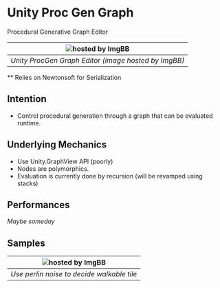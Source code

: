 # Unity Proc Gen Graph

Procedural Generative Graph Editor

| ![hosted by ImgBB](https://i.ibb.co/PrKhzKm/Unity-qu-R2-BCr-MO4.png) | 
|:--:| 
| *Unity ProcGen Graph Editor (image hosted by ImgBB)*  |


** Relies on Newtonsoft for Serialization

## Intention

* Control procedural generation through a graph that can be evaluated runtime.

## Underlying Mechanics

* Use Unity.GraphView API (poorly)
* Nodes are polymorphics.
* Evaluation is currently done by recursion (will be revamped using stacks)

## Performances

*Maybe someday*

## Samples
| ![hosted by ImgBB](https://i.ibb.co/WD2PPT2/Unity-1-Yb6-PWx-QJV.png) | 
|:--:| 
| *Use perlin noise to decide walkable tile*  |

